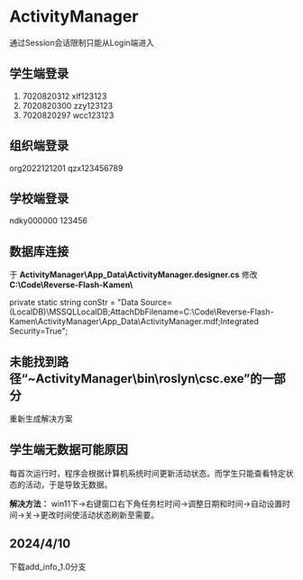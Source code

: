 # ActivityManager
通过Session会话限制只能从Login端进入
## 学生端登录
1. 7020820312 xlf123123
2. 7020820300 zzy123123 
3. 7020820297 wcc123123
## 组织端登录
org2022121201
qzx123456789
## 学校端登录
ndky000000
123456
## 数据库连接
于 **ActivityManager\App_Data\ActivityManager.designer.cs** 修改 **C:\\Code\\Reverse-Flash-Kamen\\**

private static string conStr = "Data Source=(LocalDB)\\MSSQLLocalDB;AttachDbFilename=C:\\Code\\Reverse-Flash-Kamen\\ActivityManager\\App_Data\\ActivityManager.mdf;Integrated Security=True";
## 未能找到路径“~ActivityManager\bin\roslyn\csc.exe”的一部分
重新生成解决方案
## 学生端无数据可能原因
每首次运行时，程序会根据计算机系统时间更新活动状态。而学生只能查看特定状态的活动，于是导致无数据。

**解决方法：** 
win11下->右键窗口右下角任务栏时间->调整日期和时间->自动设置时间->关->更改时间使活动状态刷新至需要。
## 2024/4/10
下载add_info_1.0分支
